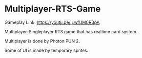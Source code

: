 # Multiplayer-RTS-Game

  Gameplay Link: https://youtu.be/jLwfUM0R3pA
  
  Multiplayer-Singleplayer RTS game that has realtime card system.
  
  Multiplayer is done by Photon PUN 2.
  
  Some of UI is made by temporary sprites.

